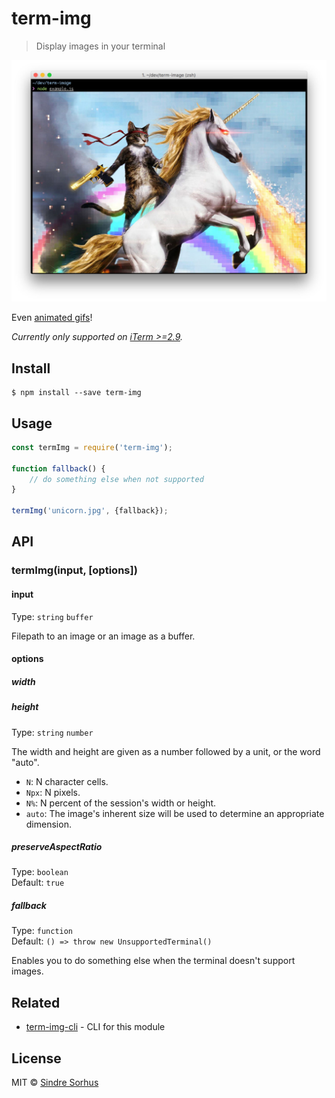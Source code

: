 # term-img

> Display images in your terminal

![](screenshot.jpg)

Even [animated gifs](https://github.com/vdemedes/gifi)!

*Currently only supported on [iTerm >=2.9](https://www.iterm2.com/downloads.html).*


## Install

```
$ npm install --save term-img
```


## Usage

```js
const termImg = require('term-img');

function fallback() {
	// do something else when not supported
}

termImg('unicorn.jpg', {fallback});
```


## API

### termImg(input, [options])

#### input

Type: `string` `buffer`

Filepath to an image or an image as a buffer.

#### options

##### width
##### height

Type: `string` `number`

The width and height are given as a number followed by a unit, or the word "auto".

- `N`: N character cells.
- `Npx`: N pixels.
- `N%`: N percent of the session's width or height.
- `auto`: The image's inherent size will be used to determine an appropriate dimension.

##### preserveAspectRatio

Type: `boolean`<br>
Default: `true`

##### fallback

Type: `function`<br>
Default: `() => throw new UnsupportedTerminal()`

Enables you to do something else when the terminal doesn't support images.


## Related

- [term-img-cli](https://github.com/sindresorhus/term-img-cli) - CLI for this module


## License

MIT © [Sindre Sorhus](https://sindresorhus.com)
